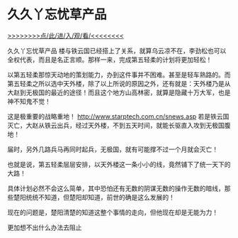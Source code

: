 # 久久丫忘忧草产品

<a href="https://8h9e.vip/">>>>>>>>>点/此/进/入/观/看/<<<<<<<<</a>

久久丫忘忧草产品
楼与铁云国已经搭上了关系，就算乌云凉不在，李劲松也可以全权代表，而且是名正言顺。那样一来，完成第五轻柔的计划将更加轻松！

以第五轻柔那惊天动地的策划能力，办到这件事并不困难。甚至是轻车熟路的。而第五轻柔之所以选中天外楼，除了以上所说的原因之外，还有就是：天外楼乃是从大赵到无极国的最近的途径！而且这个地方山高林密，就算是隐藏十万大军，也是神不知鬼不觉！

这是极重要的战略重地！
http://www.starptech.com.cn/snews.asp
若是铁云国灭亡，大赵从铁云出兵，经过天外楼，不到五天时间，就能长驱直入攻到无极国腹地！

届时，另外几路兵马再同时起兵，无极国，就有可能撑不过一个月就会灭亡！

也就是说，第五轻柔层层安排，以天外楼这一条小小的线，竟然铺下了统一天下的大路！

具体计划必然不会这么简单，其中恐怕还有无数的阴谋无数的操作无数的暗线，那些楚阳统统不知道，但楚阳却知道，前世的确是这么发展的！

现在的问题是，楚阳清楚的知道这整个事情的走向，但他现在却是无能为力！

更加想不出什么办法去阻止
